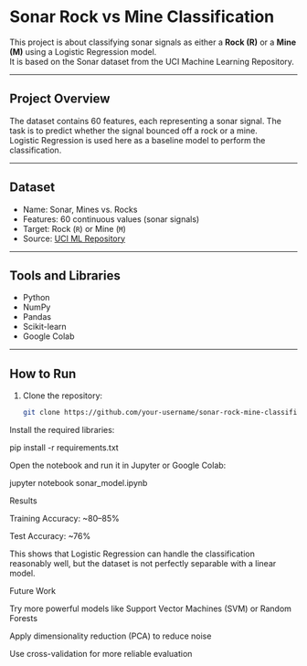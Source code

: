 # Sonar Rock vs Mine Classification

This project is about classifying sonar signals as either a **Rock (R)** or a **Mine (M)** using a Logistic Regression model.  
It is based on the Sonar dataset from the UCI Machine Learning Repository.

---

## Project Overview
The dataset contains 60 features, each representing a sonar signal. The task is to predict whether the signal bounced off a rock or a mine.  
Logistic Regression is used here as a baseline model to perform the classification.

---

## Dataset
- Name: Sonar, Mines vs. Rocks  
- Features: 60 continuous values (sonar signals)  
- Target: Rock (`R`) or Mine (`M`)  
- Source: [UCI ML Repository](https://archive.ics.uci.edu/ml/datasets/connectionist+bench+(sonar,+mines+vs.+rocks))

---

## Tools and Libraries
- Python  
- NumPy  
- Pandas  
- Scikit-learn  
- Google Colab  

---

## How to Run
1. Clone the repository:
   ```bash
   git clone https://github.com/your-username/sonar-rock-mine-classification.git
Install the required libraries:

pip install -r requirements.txt


Open the notebook and run it in Jupyter or Google Colab:

jupyter notebook sonar_model.ipynb

Results

Training Accuracy: ~80–85%

Test Accuracy: ~76%

This shows that Logistic Regression can handle the classification reasonably well, but the dataset is not perfectly separable with a linear model.

Future Work

Try more powerful models like Support Vector Machines (SVM) or Random Forests

Apply dimensionality reduction (PCA) to reduce noise

Use cross-validation for more reliable evaluation
